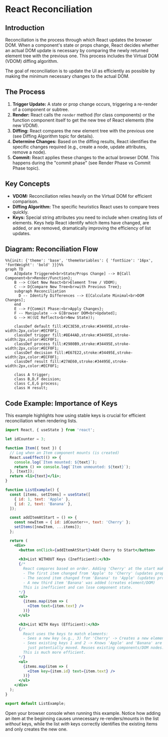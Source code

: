 # React Reconciliation

## Introduction

Reconciliation is the process through which React updates the browser DOM. When a component's state or props change, React decides whether an actual DOM update is necessary by comparing the newly returned element tree with the previous one. This process includes the Virtual DOM (VDOM) diffing algorithm.

The goal of reconciliation is to update the UI as efficiently as possible by making the minimum necessary changes to the actual DOM.

## The Process

1.  **Trigger Update:** A state or prop change occurs, triggering a re-render of a component or subtree.
2.  **Render:** React calls the `render` method (for class components) or the function component itself to get the new tree of React elements (the new VDOM).
3.  **Diffing:** React compares the new element tree with the previous one (see Diffing Algorithm topic for details).
4.  **Determine Changes:** Based on the diffing results, React identifies the specific changes required (e.g., create a node, update attributes, remove a node).
5.  **Commit:** React applies these changes to the actual browser DOM. This happens during the "commit phase" (see Render Phase vs Commit Phase topic).

## Key Concepts

- **VDOM:** Reconciliation relies heavily on the Virtual DOM for efficient comparison.
- **Diffing Algorithm:** The specific heuristics React uses to compare trees quickly.
- **Keys:** Special string attributes you need to include when creating lists of elements. Keys help React identify which items have changed, are added, or are removed, dramatically improving the efficiency of list updates.

## Diagram: Reconciliation Flow


```mermaid
%%{init: {'theme': 'base', 'themeVariables': { 'fontSize': '16px', 'fontWeight': 'bold' }}}%%
graph TD
    A[Update Triggered<br>State/Props Change] --> B{Call Component<br>Render/Function};
    B --> C(Get New React<br>Element Tree / VDOM);
    C --> D{Compare New Tree<br>with Previous Tree};
    subgraph Reconciliation
      D -- Identify Differences --> E[Calculate Minimal<br>DOM Changes];
    end
    E --> F{Commit Phase:<br>Apply Changes};
    F -- Manipulate --> G[Browser DOM<br>Updated];
    G --> H((UI Reflects<br>New State));

    classDef default fill:#2C3E50,stroke:#34495E,stroke-width:2px,color:#ECF0F1;
    classDef trigger fill:#8E44AD,stroke:#34495E,stroke-width:2px,color:#ECF0F1;
    classDef process fill:#2980B9,stroke:#34495E,stroke-width:2px,color:#ECF0F1;
    classDef decision fill:#E67E22,stroke:#34495E,stroke-width:2px,color:#ECF0F1;
    classDef result fill:#27AE60,stroke:#34495E,stroke-width:2px,color:#ECF0F1;
    
    class A trigger;
    class B,D,F decision;
    class C,E,G process;
    class H result;
```

## Code Example: Importance of Keys

This example highlights how using stable keys is crucial for efficient reconciliation when rendering lists.

```jsx
import React, { useState } from 'react';

let idCounter = 3;

function Item({ text }) {
  // Log when an Item component mounts (is created)
  React.useEffect(() => {
    console.log(`Item mounted: ${text}`);
    return () => console.log(`Item unmounted: ${text}`);
  }, [text]);
  return <li>{text}</li>;
}

function ListExample() {
  const [items, setItems] = useState([
    { id: 1, text: 'Apple' },
    { id: 2, text: 'Banana' },
  ]);

  const addItemAtStart = () => {
    const newItem = { id: idCounter++, text: 'Cherry' };
    setItems([newItem, ...items]);
  };

  return (
    <div>
      <button onClick={addItemAtStart}>Add Cherry to Start</button>
      
      <h3>List WITHOUT Keys (Inefficient):</h3>
      {/* 
        React compares based on order. Adding 'Cherry' at the start makes React think:
        - The first item changed from 'Apple' to 'Cherry' (updates props/DOM)
        - The second item changed from 'Banana' to 'Apple' (updates props/DOM)
        - A new third item 'Banana' was added (creates element/DOM)
        This is inefficient and can lose component state.
      */}
      <ul>
        {items.map(item => (
          <Item text={item.text} />
        ))}
      </ul>

      <h3>List WITH Keys (Efficient):</h3>
      {/* 
        React uses the keys to match elements:
        - Sees a new key (e.g., 3) for 'Cherry' -> Creates a new element/DOM node for it.
        - Sees existing keys 1 and 2 -> Knows 'Apple' and 'Banana' are the same items, 
          just potentially moved. Reuses existing components/DOM nodes.
        This is much more efficient.
      */}
      <ul>
        {items.map(item => (
          <Item key={item.id} text={item.text} />
        ))}
      </ul>
    </div>
  );
}

export default ListExample;

```

Open your browser console when running this example. Notice how adding an item at the beginning causes unnecessary re-renders/mounts in the list *without* keys, while the list *with* keys correctly identifies the existing items and only creates the new one. 